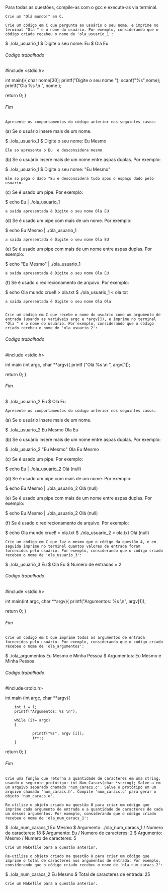 

Para todas as questões, compile-as com o gcc e execute-as via terminal.

    Crie um "Olá mundo!" em C.

    Crie um código em C que pergunta ao usuário o seu nome, e imprime no terminal "Ola " e o nome do usuário. Por exemplo, considerando que o código criado recebeu o nome de 'ola_usuario_1':

$ ./ola_usuario_1
$ Digite o seu nome: Eu
$ Ola Eu
 
###### Codigo trabalhado  ######
 
#include <stdio.h>


int main(){
	char nome[30];
	printf("Digite o seu nome ");
	scanf("%s",nome);
	printf("Ola %s \n ", nome );


return 0;
}

###### Fim #######

    Apresente os comportamentos do código anterior nos seguintes casos:

(a) Se o usuário insere mais de um nome.

$ ./ola_usuario_1
$ Digite o seu nome: Eu Mesmo

	Ele so apresenta o Eu  e desconsidera mesmo

(b) Se o usuário insere mais de um nome entre aspas duplas. Por exemplo:

$ ./ola_usuario_1
$ Digite o seu nome: "Eu Mesmo"

	Ele so pega o dado "Eu e desconsidera tudo apos o espaço dado pelo usuario.

(c) Se é usado um pipe. Por exemplo:

$ echo Eu | ./ola_usuario_1

	a saida apresentada é Digite o seu nome Ola EU 

(d) Se é usado um pipe com mais de um nome. Por exemplo:

$ echo Eu Mesmo | ./ola_usuario_1

	a saida apresentada é Digite o seu nome Ola EU 

(e) Se é usado um pipe com mais de um nome entre aspas duplas. Por exemplo:

$ echo "Eu Mesmo" | ./ola_usuario_1

	a saida apresentada é Digite o seu nome Ola EU 

(f) Se é usado o redirecionamento de arquivo. Por exemplo:

$ echo Ola mundo cruel! > ola.txt
$ ./ola_usuario_1 < ola.txt

	a saida apresentada é Digite o seu nome Ola Ola


    Crie um código em C que recebe o nome do usuário como um argumento de entrada (usando as variáveis argc e *argv[]), e imprime no terminal "Ola " e o nome do usuário. Por exemplo, considerando que o código criado recebeu o nome de 'ola_usuario_2':

###### Codigo trabalhado  ######

#include <stdio.h>

int main (int argc, char **argv){
        printf ("Olá %s \n ", argv[1]);

return 0;
}

###### Fim #######



$ ./ola_usuario_2 Eu
$ Ola Eu

    Apresente os comportamentos do código anterior nos seguintes casos:

(a) Se o usuário insere mais de um nome.

$ ./ola_usuario_2 Eu Mesmo
 Ola Eu 
 
(b) Se o usuário insere mais de um nome entre aspas duplas. Por exemplo:

$ ./ola_usuario_2 "Eu Mesmo"
  Ola Eu Mesmo

(c) Se é usado um pipe. Por exemplo:

$ echo Eu | ./ola_usuario_2
  Olá (null) 

(d) Se é usado um pipe com mais de um nome. Por exemplo:

$ echo Eu Mesmo | ./ola_usuario_2
  Olá (null) 

(e) Se é usado um pipe com mais de um nome entre aspas duplas. Por exemplo:

$ echo Eu Mesmo | ./ola_usuario_2
  Olá (null) 	

(f) Se é usado o redirecionamento de arquivo. Por exemplo:

$ echo Ola mundo cruel! > ola.txt
$ ./ola_usuario_2 < ola.txt
  Olá (null) 



    Crie um código em C que faz o mesmo que o código da questão 4, e em seguida imprime no terminal quantos valores de entrada foram fornecidos pelo usuário. Por exemplo, considerando que o código criado recebeu o nome de 'ola_usuario_3':

$ ./ola_usuario_3 Eu
$ Ola Eu
$ Numero de entradas = 2


###### Codigo trabalhado  ######

#include <stdio.h>

int main(int argc, char **argv){
        printf("Argumentos: %s \n", argv[1]);

return 0;
}

###### Fim #######


    Crie um código em C que imprime todos os argumentos de entrada fornecidos pelo usuário. Por exemplo, considerando que o código criado recebeu o nome de 'ola_argumentos':

$ ./ola_argumentos Eu Mesmo e Minha Pessoa
$ Argumentos: Eu Mesmo e Minha Pessoa
###### Codigo trabalhado  ######

#include<stdio.h>

int main (int argc, char **argv){

        int i = 1;
        printf("Argumentos: %s \n");

        while (i!= argc)
        {

                printf("%s", argv [i]);
                i++;;
        }

return 0;
}

###### Fim #######

    Crie uma função que retorna a quantidade de caracteres em uma string, usando o seguinte protótipo: int Num_Caracs(char *string); Salve-a em um arquivo separado chamado 'num_caracs.c'. Salve o protótipo em um arquivo chamado 'num_caracs.h'. Compile 'num_caracs.c' para gerar o objeto 'num_caracs.o'.

    Re-utilize o objeto criado na questão 8 para criar um código que imprime cada argumento de entrada e a quantidade de caracteres de cada um desses argumentos. Por exemplo, considerando que o código criado recebeu o nome de 'ola_num_caracs_1':

$ ./ola_num_caracs_1 Eu Mesmo
$ Argumento: ./ola_num_caracs_1 / Numero de caracteres: 18
$ Argumento: Eu / Numero de caracteres: 2
$ Argumento: Mesmo / Numero de caracteres: 5

    Crie um Makefile para a questão anterior.

    Re-utilize o objeto criado na questão 8 para criar um código que imprime o total de caracteres nos argumentos de entrada. Por exemplo, considerando que o código criado recebeu o nome de 'ola_num_caracs_2':

$ ./ola_num_caracs_2 Eu Mesmo
$ Total de caracteres de entrada: 25

    Crie um Makefile para a questão anterior.


